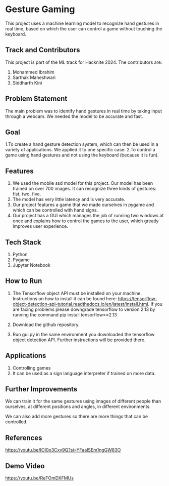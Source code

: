 
# Gesture Gaming

This project uses a machine learning model to recognize hand gestures in real time, based on which the user can control a game without touching the keyboard.


## Track and Contributors
This project is part of the ML track for Hacknite 2024. The contributors are:

1. Mohammed Ibrahim
2. Sarthak Maheshwari
3. Siddharth Kini
## Problem Statement
The main problem was to identify hand gestures in real time by taking input through a webcam. We needed the model to be accurate and fast. 


## Goal

1.To create a hand gesture detection system, which can then be used in a variety of applications. We applied it to one specific case:
2.To control a game using hand gestures and not using the keyboard (because it is fun).
## Features

1. We used the mobile ssd model for this project. Our model has been trained on over 700 images. It can recognize three kinds of gestures: fist, two, five.
2. The model has very little latency and is very accurate.
3. Our project features a game that we made ourselves in pygame and which can be controlled with hand signs.
4. Our project has a GUI which manages the job of running two windows at once and explains how to control the games to the user, which greatly improves user experience.
## Tech Stack

1. Python
2. Pygame
3. Jupyter Notebook
## How to Run

1. The Tensorflow object API must be installed on your machine. Instructions on how to install it can be found here: https://tensorflow-object-detection-api-tutorial.readthedocs.io/en/latest/install.html.
If you are facing problems please downgrade tensorflow to version 2.13 by running the command pip install tensorflow==2.13

2. Download the github repository.

3. Run gui.py in the same environment you downloaded the tensorflow object detection API. Further instructions will be provided there.
## Applications

1. Controlling games
2. It can be used as a sign language interpreter if trained on more data.
## Further Improvements
We can train it for the same gestures using images of different people than ourselves, at different positions and angles, in different environments.

We can also add more gestures so there are more things that can be controlled.
## References
https://youtu.be/IOI0o3Cxv9Q?si=YFaalSEm1ngGW83O

## Demo Video
https://youtu.be/ReFOmDXFMUs
